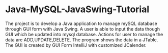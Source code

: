 # Java-MySQL-JavaSwing-Tutorial
The project is to develop a Java application to manage mySQL database through GUI form with Java Swing.
A user is able to input the data though GUI which be updated into mysql database.
Actions for user to manage the data are ADD,UPDATE,DELETE.
The program shows the data in a JTable. 
The GUI is created by GUI Form IntelliJ with customized JCalender.

